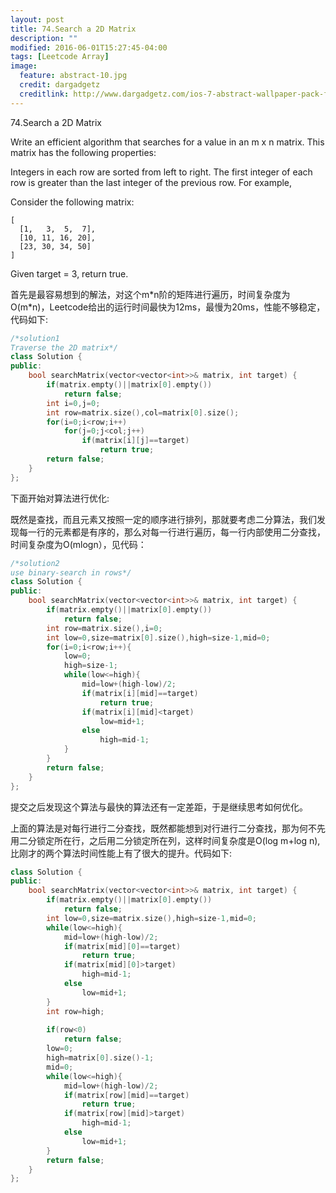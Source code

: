 ```yaml
---
layout: post
title: 74.Search a 2D Matrix
description: ""
modified: 2016-06-01T15:27:45-04:00
tags: [Leetcode Array]
image:
  feature: abstract-10.jpg
  credit: dargadgetz
  creditlink: http://www.dargadgetz.com/ios-7-abstract-wallpaper-pack-for-iphone-5-and-ipod-touch-retina/
---
```


74.Search a 2D Matrix

Write an efficient algorithm that searches for a value in an m x n matrix. This matrix has the following properties:

Integers in each row are sorted from left to right.
The first integer of each row is greater than the last integer of the previous row.
For example,

Consider the following matrix:


```
[
  [1,   3,  5,  7],
  [10, 11, 16, 20],
  [23, 30, 34, 50]
]
```

Given target = 3, return true.

首先是最容易想到的解法，对这个m\*n阶的矩阵进行遍历，时间复杂度为O(m*n)，Leetcode给出的运行时间最快为12ms，最慢为20ms，性能不够稳定，代码如下:

```c++
/*solution1 
Traverse the 2D matrix*/
class Solution {
public:
    bool searchMatrix(vector<vector<int>>& matrix, int target) {
        if(matrix.empty()||matrix[0].empty())
            return false;
        int i=0,j=0;
        int row=matrix.size(),col=matrix[0].size();
        for(i=0;i<row;i++)
            for(j=0;j<col;j++)
                if(matrix[i][j]==target)
                    return true;
        return false;
    }
};
```

下面开始对算法进行优化:

既然是查找，而且元素又按照一定的顺序进行排列，那就要考虑二分算法，我们发现每一行的元素都是有序的，那么对每一行进行遍历，每一行内部使用二分查找，时间复杂度为O(mlogn），见代码：

```c++
/*solution2
use binary-search in rows*/
class Solution {
public:
    bool searchMatrix(vector<vector<int>>& matrix, int target) {
        if(matrix.empty()||matrix[0].empty())
            return false;
        int row=matrix.size(),i=0;
        int low=0,size=matrix[0].size(),high=size-1,mid=0;
        for(i=0;i<row;i++){
            low=0;
            high=size-1;
            while(low<=high){
                mid=low+(high-low)/2;
                if(matrix[i][mid]==target)
                    return true;
                if(matrix[i][mid]<target)
                    low=mid+1;
                else
                    high=mid-1;
            }
        }
        return false;
    }
};

```

提交之后发现这个算法与最快的算法还有一定差距，于是继续思考如何优化。

上面的算法是对每行进行二分查找，既然都能想到对行进行二分查找，那为何不先用二分锁定所在行，之后用二分锁定所在列，这样时间复杂度是O(log m+log n),比刚才的两个算法时间性能上有了很大的提升。代码如下:

```c++
class Solution {
public:
    bool searchMatrix(vector<vector<int>>& matrix, int target) {
        if(matrix.empty()||matrix[0].empty())
            return false;
        int low=0,size=matrix.size(),high=size-1,mid=0;
        while(low<=high){
            mid=low+(high-low)/2;
            if(matrix[mid][0]==target)
                return true;
            if(matrix[mid][0]>target)
                high=mid-1;
            else
                low=mid+1;
        }
        int row=high;
        
        if(row<0)
            return false;
        low=0;
        high=matrix[0].size()-1;
        mid=0;
        while(low<=high){
            mid=low+(high-low)/2;
            if(matrix[row][mid]==target)
                return true;
            if(matrix[row][mid]>target)
                high=mid-1;
            else
                low=mid+1;
        }
        return false;
    }
};
```